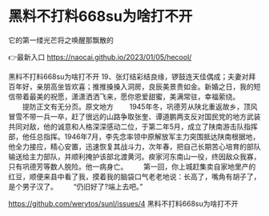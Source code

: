 # 黑料不打料668su为啥打不开
它的第一缕光芒将之唤醒那飘散的

👉最新入口 https://naocai.github.io/2023/01/05/hecool/

黑料不打料668su为啥打不开	19、张灯结彩结良缘，锣鼓连天佳偶成；夫妻对拜百年好，亲朋高坐皆欢喜；推推搡搡入洞房，良辰美景贵如金。新婚之日，我的短信带着最美的祝愿，潇潇洒洒飞来，愿你恩爱甜蜜，美满常驻，幸福萦绕。
　　提防正文有无分页。原文地方
　　1945年冬，巩德芳从陕北重返故乡，顶风冒雪不带一兵一卒，赶了很远的山路争取张奎、谭道鹏两支反对国民党的地方武装共同对敌，他的诚意和人格深深感动二位，于第二年5月，成立了陕南游击队指挥部，他任总指挥。1946年7月，李先念率领中原解放军主力突围抵达陕南根据地，他全力接应，精心安置，迅速恢复其战斗力，次年春，把自己长期苦心培育的部队输送给主力部队，并顺利掩护该部北渡黄河。瘐家河东南山一役，终因敌众我寡，只有巩德芳等数人脱险。他一病身亡。
　　第一回，你上城赶集卖自家地里产的红豆，顺便来县中看了我，摸着我的脑袋口气老老地说：长高了，嘴角有胡子了，是个男子汉了。
　　“仍旧好了?端上去吧。”

https://github.com/werytos/sunl/issues/4
黑料不打料668su为啥打不开
